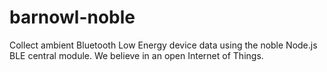 # barnowl-noble
Collect ambient Bluetooth Low Energy device data using the noble Node.js BLE central module.  We believe in an open Internet of Things.
